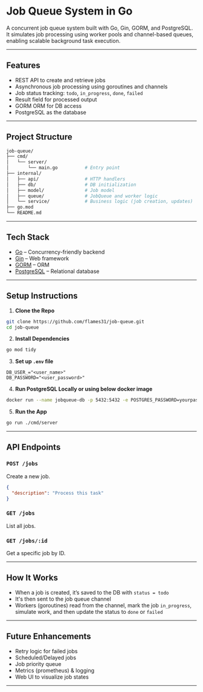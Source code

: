 # Job Queue System in Go

A concurrent job queue system built with Go, Gin, GORM, and PostgreSQL. It simulates job processing using worker pools and channel-based queues, enabling scalable background task execution.

---

## Features

* REST API to create and retrieve jobs
* Asynchronous job processing using goroutines and channels
* Job status tracking: `todo`, `in_progress`, `done`, `failed`
* Result field for processed output
* GORM ORM for DB access
* PostgreSQL as the database

---

## Project Structure

```bash
job-queue/
├── cmd/
│   └── server/
│       └── main.go          # Entry point
├── internal/
│   ├── api/                 # HTTP handlers
│   ├── db/                  # DB initialization
│   ├── model/               # Job model
│   ├── queue/               # JobQueue and worker logic
│   └── service/             # Business logic (job creation, updates)
├── go.mod
└── README.md
```

---

## Tech Stack

* [Go](https://golang.org/) – Concurrency-friendly backend
* [Gin](https://github.com/gin-gonic/gin) – Web framework
* [GORM](https://gorm.io/) – ORM
* [PostgreSQL](https://www.postgresql.org/) – Relational database

---

## Setup Instructions

1. **Clone the Repo**

```bash
git clone https://github.com/flames31/job-queue.git
cd job-queue
```

2. **Install Dependencies**

```bash
go mod tidy
```

3. **Set up `.env` file**

```
DB_USER_="<user_name>"
DB_PASSWORD="<user_password>"

```

4. **Run PostgreSQL Locally or using below docker image**

```bash
docker run --name jobqueue-db -p 5432:5432 -e POSTGRES_PASSWORD=yourpass -e POSTGRES_USER=youruser -e POSTGRES_DB=jobqueue -d postgres
```

5. **Run the App**

```bash
go run ./cmd/server
```

---

## API Endpoints

### `POST /jobs`

Create a new job.

```json
{
  "description": "Process this task"
}
```

### `GET /jobs`

List all jobs.

### `GET /jobs/:id`

Get a specific job by ID.

---

## How It Works

* When a job is created, it’s saved to the DB with `status = todo`
* It's then sent to the job queue channel
* Workers (goroutines) read from the channel, mark the job `in_progress`, simulate work, and then update the status to `done` or `failed`

---

## Future Enhancements

* Retry logic for failed jobs
* Scheduled/Delayed jobs
* Job priority queue
* Metrics (prometheus) & logging
* Web UI to visualize job states

---
